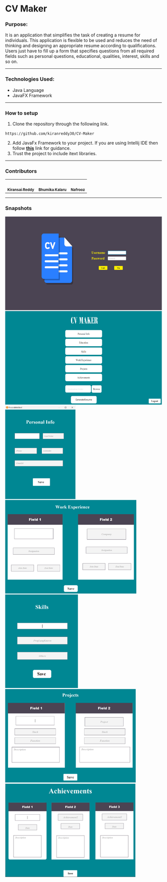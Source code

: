 # CV Maker

### Purpose:
It is an application that simplifies the task of creating a resume for individuals. This application is flexible to be used and reduces the need of thinking and designing an appropriate resume according to qualifications. Users just have to fill up a form that specifies questions from all required fields such as personal questions, educational, qualities, interest, skills and so on. 

***
### Technologies Used:
- Java Language
- JavaFX Framework
***
### How to setup
1. Clone the repository through the following link.
```
https://github.com/kiranreddy30/CV-Maker
```
2. Add JavaFx Framework to your project. If you are using Intellij IDE then follow **[this](https://www.jetbrains.com/help/idea/javafx.html)** link for guidance.
3. Trust the project to include itext libraries.

***
### Contributors
<table>
  <tr>
    <td align="center"><a href="https://github.com/kiranreddy30"><img src="https://avatars.githubusercontent.com/u/111599855?s=400&v=4" width="150px;" alt=""/><br /><sub><b>Kiransai Reddy</b></sub></a></td>
    <td align="center"><a href="https://github.com/bhumika-kalaru"><img src="https://avatars.githubusercontent.com/u/93154064?v=4" width="150px;" alt=""/><br /><sub><b>Bhumika Kalaru</b></sub></a></td>
    <td align="center"><a href="https://github.com/Nafrooz"><img src="https://avatars.githubusercontent.com/u/97453952?v=4" width="150px;" alt=""/><br /><sub><b>Nafrooz</b></sub></a></td>
 </tr>
</table>

***
### Snapshots
<p float="left">
  <img src="https://github.com/kiranreddy30/CV-Maker/blob/master/cv_maker/src/main/java/sample/images/Screenshot_20221116_015335.png" height="300px;" alt=""/>
  <img src="https://github.com/kiranreddy30/CV-Maker/blob/master/cv_maker/src/main/java/sample/images/Screenshot_20221116_015410.png" height="300px;" alt=""/>
  <img src="https://github.com/kiranreddy30/CV-Maker/blob/master/cv_maker/src/main/java/sample/images/Screenshot_20221116_013815.png" height="300px;" alt=""/>
  <img src="https://github.com/kiranreddy30/CV-Maker/blob/master/cv_maker/src/main/java/sample/images/Screenshot_20221116_014347.png" height="300px;" alt=""/>
  <img src="https://github.com/kiranreddy30/CV-Maker/blob/master/cv_maker/src/main/java/sample/images/Screenshot_20221116_014234.png" height="300px;" alt=""/>
  <img src="https://github.com/kiranreddy30/CV-Maker/blob/master/cv_maker/src/main/java/sample/images/Screenshot_20221116_014105.png" height="300px;" alt=""/>
  <img src="https://github.com/kiranreddy30/CV-Maker/blob/master/cv_maker/src/main/java/sample/images/Screenshot_20221116_013233.png" height="300px;" alt=""/>
</p>
